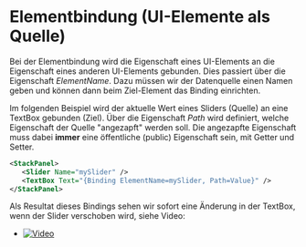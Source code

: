 # Elementbindung (UI-Elemente als Quelle)

 Bei der Elementbindung wird die Eigenschaft eines UI-Elements an die Eigenschaft eines anderen UI-Elements gebunden. Dies passiert über die Eigenschaft _ElementName_. Dazu müssen  wir der Datenquelle einen Namen geben und können dann beim Ziel-Element das Binding einrichten. 
 
Im folgenden Beispiel wird der aktuelle Wert eines Sliders (Quelle) an eine TextBox gebunden (Ziel). Über die Eigenschaft _Path_ wird definiert, welche Eigenschaft der Quelle "angezapft" werden soll. Die angezapfte Eigenschaft muss dabei  **immer** eine öffentliche (public) Eigenschaft sein, mit Getter und Setter. 

 ```XML 
<StackPanel>
    <Slider Name="mySlider" />
    <TextBox Text="{Binding ElementName=mySlider, Path=Value}" />
</StackPanel>
```

Als Resultat dieses Bindings sehen wir sofort eine Änderung in der TextBox, wenn der Slider verschoben wird, siehe Video:

* [![Video](http://img.youtube.com/0.jpg)](res/video01.mp4 "Video") 